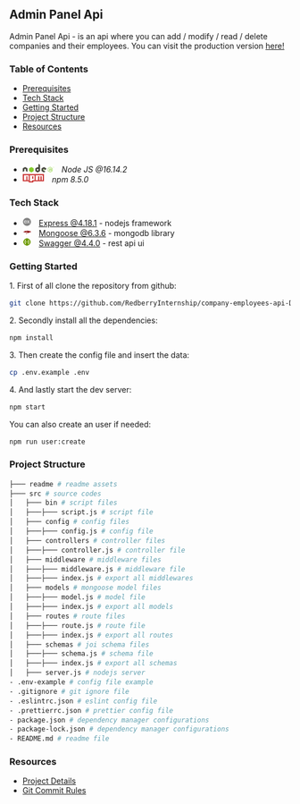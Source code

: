 ## Admin Panel Api
 
Admin Panel Api - is an api where you can add / modify / read / delete companies and their employees.
You can visit the production version [here!](https://employee-companies-api.sandro.redberryinternship.ge/)

### Table of Contents

* [Prerequisites](#prerequisites)
* [Tech Stack](#tech-stack)
* [Getting Started](#getting-started)
* [Project Structure](#project-structure)
* [Resources](#resources)

### Prerequisites

* <img src="./readme/assets/img/nodejs.png" height="15" style='padding-right: 10px'> *Node JS @16.14.2*
* <img src="./readme/assets/img/npm.png" height="15" style='padding-right: 10px'/> *npm 8.5.0*

### Tech Stack

* <img src="./readme/assets/img/express.png" height="15"  style='padding-right: 10px'> [Express @4.18.1](https://expressjs.com/) - nodejs framework
* <img src="./readme/assets/img/mongoose.png" height="15"  style='padding-right: 10px'> [Mongoose @6.3.6](https://mongoosejs.com/) - mongodb library
* <img src="./readme/assets/img/swagger.png" height="15"  style='padding-right: 10px'> [Swagger @4.4.0](https://swagger.io/) - rest api ui

### Getting Started

1\. First of all clone the repository from github:
```sh
git clone https://github.com/RedberryInternship/company-employees-api-Domianidze.git
```

2\. Secondly install all the dependencies:
```sh
npm install
```

3\. Then create the config file and insert the data:
```sh
cp .env.example .env
```

4\. And lastly start the dev server:
```sh
npm start
```

You can also create an user if needed:
```sh
npm run user:create
```

### Project Structure

```bash
├─── readme # readme assets
├─── src # source codes
│   ├─── bin # script files
│   ├───├─── script.js # script file
│   ├─── config # config files
│   ├───├─── config.js # config file
│   ├─── controllers # controller files
│   ├───├─── controller.js # controller file
│   ├─── middleware # middleware files
│   ├───├─── middleware.js # middleware file
│   ├───├─── index.js # export all middlewares 
│   ├─── models # mongoose model files
│   ├───├─── model.js # model file
│   ├───├─── index.js # export all models 
│   ├─── routes # route files
│   ├───├─── route.js # route file
│   ├───├─── index.js # export all routes 
│   ├─── schemas # joi schema files 
│   ├───├─── schema.js # schema file
│   ├───├─── index.js # export all schemas 
│   ├─── server.js # nodejs server
- .env-example # config file example
- .gitignore # git ignore file
- .eslintrc.json # eslint config file
- .prettierrc.json # prettier config file
- package.json # dependency manager configurations
- package-lock.json # dependency manager configurations
- README.md # readme file
```

### Resources

*  [Project Details](https://redberry.gitbook.io/assignment-iii-admin-panel-api/)
*  [Git Commit Rules](https://redberry.gitbook.io/resources/git-is-semantikuri-komitebi)

